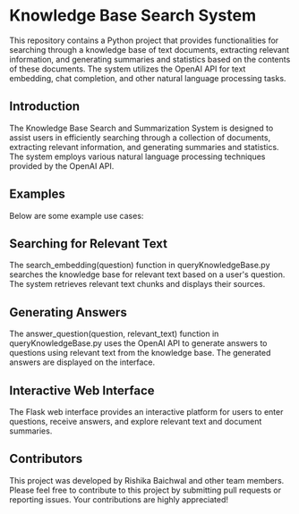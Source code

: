 # Knowledge Base Search System
This repository contains a Python project that provides functionalities for searching through a knowledge base of text documents, extracting relevant information, and generating summaries and statistics based on the contents of these documents. The system utilizes the OpenAI API for text embedding, chat completion, and other natural language processing tasks.

## Introduction
The Knowledge Base Search and Summarization System is designed to assist users in efficiently searching through a collection of documents, extracting relevant information, and generating summaries and statistics. The system employs various natural language processing techniques provided by the OpenAI API.

## Examples
Below are some example use cases:

## Searching for Relevant Text
The search_embedding(question) function in queryKnowledgeBase.py searches the knowledge base for relevant text based on a user's question. The system retrieves relevant text chunks and displays their sources.

## Generating Answers
The answer_question(question, relevant_text) function in queryKnowledgeBase.py uses the OpenAI API to generate answers to questions using relevant text from the knowledge base. The generated answers are displayed on the interface.

## Interactive Web Interface
The Flask web interface provides an interactive platform for users to enter questions, receive answers, and explore relevant text and document summaries.

## Contributors
This project was developed by Rishika Baichwal and other team members. Please feel free to contribute to this project by submitting pull requests or reporting issues. Your contributions are highly appreciated!



